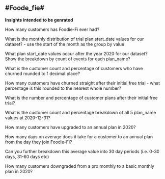  #Foode_fie#
----------------------------------------------------------------------
 
**Insights intended to be genrated** 

How many customers has Foodie-Fi ever had?

What is the monthly distribution of trial plan start_date values for our dataset? - use the start of the month as the group by value

What plan start_date values occur after the year 2020 for our dataset? Show the breakdown by count of events for each plan_name?

What is the customer count and percentage of customers who have churned rounded to 1 decimal place?

How many customers have churned straight after their initial free trial - what percentage is this rounded to the nearest whole number?

What is the number and percentage of customer plans after their initial free trial?

What is the customer count and percentage breakdown of all 5 plan_name values at 2020-12-31?

How many customers have upgraded to an annual plan in 2020?

How many days on average does it take for a customer to an annual plan from the day they join Foodie-Fi?

Can you further breakdown this average value into 30 day periods (i.e. 0-30 days, 31-60 days etc)

How many customers downgraded from a pro monthly to a basic monthly plan in 2020?
